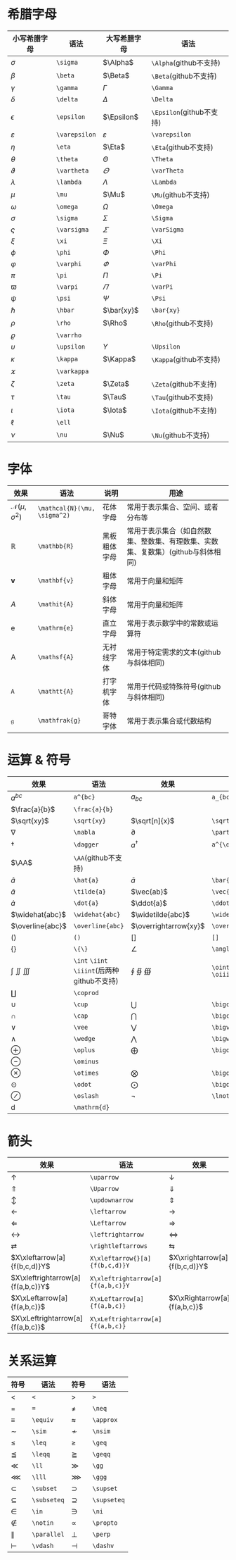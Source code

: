 # 希腊字母
|小写希腊字母|语法|大写希腊字母|语法|
|-|-|-|-|
|$\sigma$|`\sigma`|$\Alpha$|`\Alpha`(github不支持)|
|$\beta$|`\beta`|$\Beta$|`\Beta`(github不支持)|
|$\gamma$|`\gamma`|$\Gamma$|`\Gamma`|
|$\delta$|`\delta`|$\Delta$|`\Delta`|
|$\epsilon$|`\epsilon`|$\Epsilon$|`\Epsilon`(github不支持)|
|$\varepsilon$|`\varepsilon`|$\varepsilon$|`\varepsilon`|
|$\eta$|`\eta`|$\Eta$|`\Eta`(github不支持)|
|$\theta$|`\theta`|$\Theta$|`\Theta`|
|$\vartheta$|`\vartheta`|$\varTheta$|`\varTheta`|
|$\lambda$|`\lambda`|$\Lambda$|`\Lambda`|
|$\mu$|`\mu`|$\Mu$|`\Mu`(github不支持)|
|$\omega$|`\omega`|$\Omega$|`\Omega`|
|$\sigma$|`\sigma`|$\Sigma$|`\Sigma`|
|$\varsigma$|`\varsigma`|$\varSigma$|`\varSigma`|
|$\xi$|`\xi`|$\Xi$|`\Xi`|
|$\phi$|`\phi`|$\Phi$|`\Phi`|
|$\varphi$|`\varphi`|$\varPhi$|`\varPhi`|
|$\pi$|`\pi`|$\Pi$|`\Pi`|
|$\varpi$|`\varpi`|$\varPi$|`\varPi`|
|$\psi$|`\psi`|$\Psi$|`\Psi`|
|$\hbar$|`\hbar`|$\bar{xy}$|`\bar{xy}`|
|$\rho$|`\rho`|$\Rho$|`\Rho`(github不支持)|
|$\varrho$|`\varrho`|||
|$\upsilon$|`\upsilon`|$\Upsilon$|`\Upsilon`|
|$\kappa$|`\kappa`|$\Kappa$|`\Kappa`(github不支持)|
|$\varkappa$|`\varkappa`|||
|$\zeta$|`\zeta`|$\Zeta$|`\Zeta`(github不支持)|
|$\tau$|`\tau`|$\Tau$|`\Tau`(github不支持)|
|$\iota$|`\iota`|$\Iota$|`\Iota`(github不支持)|
|$\ell$|`\ell`|||
|$\nu$|`\nu`|$\Nu$|`\Nu`(github不支持)|

# 字体
|效果|语法|说明|用途|
|-|-|-|-|
|$\mathcal{N}(\mu, \sigma^2)$|`\mathcal{N}(\mu, \sigma^2)`|花体字母|常用于表示集合、空间、或者分布等|
|$\mathbb{R}$|`\mathbb{R}`|黑板粗体字母|常用于表示集合（如自然数集、整数集、有理数集、实数集、复数集）(github与斜体相同)|
|$\mathbf{v}$|`\mathbf{v}`|粗体字母|常用于向量和矩阵|
|$\mathit{A}$|`\mathit{A}`|斜体字母|常用于向量和矩阵|
|$\mathrm{e}$|`\mathrm{e}`|直立字母|常用于表示数学中的常数或运算符|
|$\mathsf{A}$|`\mathsf{A}`|无衬线字体|常用于特定需求的文本(github与斜体相同)|
|$\mathtt{A}$|`\mathtt{A}`|打字机字体|常用于代码或特殊符号(github与斜体相同)|
|$\mathfrak{g}$|`\mathfrak{g}`|哥特字体|常用于表示集合或代数结构|

# 运算 & 符号
|效果|语法|效果|语法|
|-|-|-|-|
|$a^{bc}$|`a^{bc}`|$a_{bc}$|`a_{bc}`|
|$\frac{a}{b}$|`\frac{a}{b}`|||
|$\sqrt{xy}$|`\sqrt{xy}`|$\sqrt[n]{x}$|`\sqrt[n]{x}`|
|$\nabla$|`\nabla`|$\partial$|`\partial`|
|$\dagger$|`\dagger`|$a^{\dagger}$|`a^{\dagger}`|
|$\AA$|`\AA`(github不支持)|||
|$\hat{a}$|`\hat{a}`|$\bar{a}$|`\bar{a}`|
|$\tilde{a}$|`\tilde{a}`|$\vec{ab}$|`\vec{ab}`|
|$\dot{a}$|`\dot{a}`|$\ddot{a}$|`\ddot{a}`|
|$\widehat{abc}$|`\widehat{abc}`|$\widetilde{abc}$|`\widetilde{abc}`|
|$\overline{abc}$|`\overline{abc}`|$\overrightarrow{xy}$|`\overrightarrow{xy}`|
|$()$|`()`|$[]$|`[]`|
|$\{\}$|`\{\}`|$\angle$|`\angle`|
|$\int\ \iint\ \iiint$|`\int` `\iint \iiint`(后两种github不支持)|$\oint\ \oiint\ \oiiint$|`\oint \oiint \oiiint`|
|$\coprod$|`\coprod`|||
|$\cup$|`\cup`|$\bigcup$|`\bigcup`|
|$\cap$|`\cap`|$\bigcap$|`\bigcap`|
|$\vee$|`\vee`|$\bigvee$|`\bigvee`|
|$\wedge$|`\wedge`|$\bigwedge$|`\bigwedge`|
|$\oplus$|`\oplus`|$\bigoplus$|`\bigoplus`|
|$\ominus$|`\ominus`|||
|$\otimes$|`\otimes`|$\bigotimes$|`\bigotimes`|
|$\odot$|`\odot`|$\bigodot$|`\bigodot`|
|$\oslash$|`\oslash`|$\lnot$|`\lnot`|
|$\mathrm{d}$|`\mathrm{d}`|||

# 箭头
|效果|语法|效果|语法|
|-|-|-|-|
|$\uparrow$|`\uparrow`|$\downarrow$|`\downarrow`|
|$\Uparrow$|`\Uparrow`|$\Downarrow$|`\Downarrow`|
|$\updownarrow$|`\updownarrow`|$\Updownarrow$|`\Updownarrow`|
|$\leftarrow$|`\leftarrow`|$\rightarrow$|`\rightarrow`|
|$\Leftarrow$|`\Leftarrow`|$\Rightarrow$|`\Rightarrow`|
|$\leftrightarrow$|`\leftrightarrow`|$\iff$|`\iff`|
|$\rightleftarrows$|`\rightleftarrows`|$\leftrightarrows$|`\leftrightarrow`|
|$X\xleftarrow[a]{f(b,c,d)}Y$|`X\xleftarrow{}[a]{f(b,c,d)}Y`|$X\xrightarrow[a]{f(b,c,d)}Y$|`X\xrightarrow[a]{f(b,c,d)}Y`|
|$X\xleftrightarrow[a]{f(a,b,c)}Y$|`X\xleftrightarrow[a]{f(a,b,c)}Y`|
|$X\xLeftarrow[a]{f(a,b,c)}$|`X\xLeftarrow[a]{f(a,b,c)}`|$X\xRightarrow[a]{f(a,b,c)}$|`X\xRightarrow[a]{f(a,b,c)}`|
|$X\xLeftrightarrow[a]{f(a,b,c)}$|`X\xLeftrightarrow[a]{f(a,b,c)}`|||

# 关系运算
|符号|语法|符号|语法|
|-|-|-|-|
|$<$|`<`|$>$|`>`|
|$=$|`=`|$\neq$|`\neq`|
|$\equiv$|`\equiv`|$\approx$|`\approx`|
|$\sim$|`\sim`|$\nsim$|`\nsim`|
|$\leq$|`\leq`|$\geq$|`\geq`|
|$\leqq$|`\leqq`|$\geqq$|`\geqq`|
|$\ll$|`\ll`|$\gg$|`\gg`|
|$\lll$|`\lll`|$\ggg$|`\ggg`|
|$\subset$|`\subset`|$\supset$|`\supset`|
|$\subseteq$|`\subseteq`|$\supseteq$|`\supseteq`|
|$\in$|`\in`|$\ni$|`\ni`|
|$\notin$|`\notin`|$\propto$|`\propto`|
|$\parallel$|`\parallel`|$\perp$|`\perp`|
|$\vdash$|`\vdash`|$\dashv$|`\dashv`|